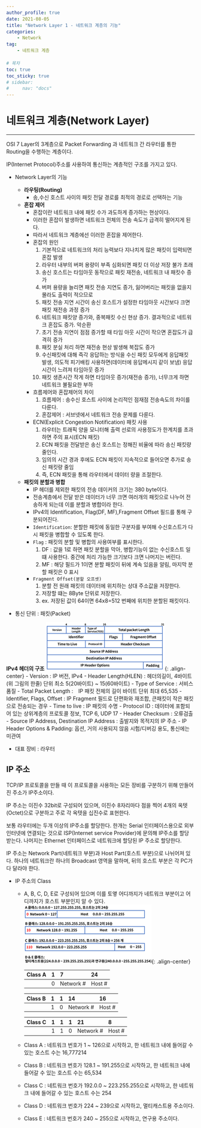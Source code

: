```yaml
---
author_profile: true
date: 2021-08-05
title: "Network Layer 1 - 네트워크 계층의 기능"
categories: 
    - Network
tag: 
    - 네트워크 계층

# 목차
toc: true  
toc_sticky: true 
# sidebar:
#     nav: "docs"
---
```


# 네트워크 계층(Network Layer)

---

OSI 7 Layer의 3계층으로 Packet Forwarding 과 네트워크 간 라우터를 통한 Routing을 수행하는 계층이다.

IP(Internet Protocol)주소를 사용하여 통신하는 계층적인 구조를 가지고 있다. 


- Network Layer의 기능
    - **라우팅(Routing)** 
        - 송,수신 호스트 사이의 패킷 전달 경로를 최적의 경로로 선택하는 기능
    - **혼잡 제어**
        - 혼잡이란 네트워크 내에 패킷 수가 과도하게 증가하는 현상이다.
        - 이러한 혼잡이 발생하면 네트워크 전체의 전송 속도가 급격히 떨어지게 된다.
        - 따라서 네트워크 계층에선 이러한 혼잡을 제어한다.
        - 혼잡의 원인
            1. 기본적으로 네트워크의 처리 능력보다 지나치게 많은 패킷이 입력되면 혼잡 발생
		    2. 라우터 내부의 버퍼 용량이 부족 심화되면 패킷 더 이상 저장 불가 초래
		    3. 송신 호스트는 타임아웃 동작으로 패킷 재전송, 네트워크 내 패킷수 증가
		    4. 버퍼 용량을 늘리면 패킷 전송 지연도 증가, 잃어버리는 패킷을 없을지 몰라도 출력이 적으므로
		    5. 패킷 전송 지연 시간이 송신 호스트가 설정한 타임아웃 시간보다 크면 패킷 재전송 과정 증가
		    6. 네트워크 패킷양 증가와, 중복패킷 수신 현상 증가. 결과적으로 네트워크 혼잡도 증가. 악순환
		    7. 초기 전송 지연이 점점 증가할 때 타임 아웃 시간이 작으면 혼잡도가 급격히 증가
		    8. 패킷 분실 처리 하면 재전송 현상 발생해 복잡도 증가
		    9. 수신패킷에 대해 즉각 응답하는 방식을 수신 패킷 모두에게 응답패킷 발생, 의도적 피기배킹 사용하면(데이터에 응답메시지 같이 보냄) 응답 시간이 느려져 타임아웃 증가
		    10. 패킷 생존시간 작게 하면 타임아웃 증가(재전송 증가), 너무크게 하면 네트워크 불필요한 부하
        - 흐름제어와 혼잡제어의 차이
            1. 흐름제어 : 송수신 호스트 사이에 논리적인 점재점 전송속도의 차이를 다룬다.
            2. 혼잡제어 : 서브넷에서 네트워크 전송 문제를 다룬다.
        - ECN(Explicit Congestion Notification) 패킷 사용
            1. 라우터는 트래픽 양을 모니터해 출력 선로의 사용정도가 한계치를 초과하면 주의 표시(ECN 패킷)
            2. ECN 패킷을 전달받은 송신 호스트는 정해진 비율에 따라 송신 패킷량 줄인다.
            3. 임의의 시간 경과 후에도 ECN 패킷이 지속적으로 들어오면 추가로 송신 패킷량 줄임
            4. 즉, ECN 패킷을 통해 라우터에서 데이터 량을 조절한다.
    - **패킷의 분할과 병합**
        - IP 헤더를 제외한 패킷의 전송 데이커의 크기는 380 byte이다.
        - 전송계층에서 전달 받은 데이터가 너무 크면 여러개의 패킷으로 나누어 전송하게 되는데 이를 분할과 병합이라 한다.
        - IPv4의 Identification, Flag(DF, MF),Fragment Offset 필드를 통해 구분되어진다.
        - `Identification`: 분할한 패킷에 동일한 구분자를 부여해 수신호스트가 다시 패킷을 병합할 수 있도록 한다.
        - `Flag` : 패킷의 분할 및 병합의 사용여부를 표시한다.
            1. DF : 값을 1로 하면 패킷 분할을 막아, 병합기능이 없는 수신호스트 일떄 사용한다. 중간에 처리 가능한 크기보다 크면 나머지는 버린다.
            2. MF : 해당 필드가 1이면 분할 패킷이 뒤에 계속 있음을 알림, 마지막 분할 패킷은 0 표시
        - `Fragment Offset(분할 오프셋)` 
            1. 분할 전 원래 패킷의 데이터에 위치하는 상대 주소값을 저장한다. 
            2. 저장할 떄는 8Byte 단위로 저장한다.
            3. ex. 저장된 값이 64이면 64x8=512 번째에 위치한 분할된 패킷이다.
    
- 통신 단위 : 패킷(Packet)

**IPv4 헤더의 구조**
![IPv4 헤더 구조](/assets/images/2021-08-05/NET_IPv4.PNG){: .align-center}
    - Version : IP 버전, IPv4
	- Header Length(HLEN) : 헤더의길이, 4바이트(위 그림의 한줄) 단위 최소 5(20바이트) ~ 15(60바이트)
	- Type of Service : 서비스 품질
	- Total Packet Length :　IP 패킷 전체의 길이 바이트 단위 최대 65,535
	- Identifier, Flags, Offset : IP Fragment 필드로 단편화와 재조합, 큰패킷이 작은 패킷으로 전송되는 경우
	- Time to live : IP 패킷의 수명
	- Protocol ID : 데이터에 포함되어 있는 상위계층의 프로토콜 정보, TCP 6, UDP 17
	- Header Checksum : 오류검출
	- Source IP Address, Destination IP Address : 출발지와 목적지의 IP 주소
	- IP Header Options & Padding: 옵션, 거의 사용되지 않음 시험/디버깅 용도, 통신에는 미관여
- 대표 장비 : 라우터


## IP 주소

TCP/IP 프로토콜을 만들 때 이 프로토콜을 사용하는 모든 장비를 구분하기 위해 만들어진 주소가 IP주소이다. 


IP 주소는 이진수 32bit로 구성되어 있으며, 이진수 8자리마다 점을 찍어 4개의 옥텟(Octet)으로 구분하고 주로 각 옥텟을 십진수로 표현한다.


보통 라우터에는 두개 이상의 IP주소를 할당한다. 한개는 Serial 인터페이스용으로 외부 인터넷에 연결되는 것으로 ISP(Internet service Provider)에 문의해 IP주소를 할당 받는다. 나머지는 Ethernet 인터페이스로 네트워크에 할당된 IP 주소로 할당한다.


IP 주소는 Network Part(네트워크 부분)과 Host Part(호스트 부분)으로 나뉘어져 있다. 하나의 네트워크란 하나의 Broadcast 영역을 말하며, 뒤의 호스트 부분은 각 PC가 다 달라야 한다.


- IP 주소의 Class
    - A, B, C, D, E로 구성되어 있으며 이를 토앻 어디까지가 네트워크 부분이고 어디까지가 호스트 부분인지 알 수 있다.
    ![IP Class](/assets/images/2021-08-05/NET_IP_Class.PNG){: .align-center}
    
        |Class A|1|7|24|
        |-|-|-|-|
        ||0|Network #|Host #|

        |Class B|1|1|14|16|
        |-|-|-|-|-|
        ||1|0|Network #|Host #|


        |Class C|1|1|1|21|8|
        |-|-|-|-|-|-|
        ||1|1|0|Network #|Host #|
    
    - Class A : 네트워크 번호가 1 ~ 126으로 시작하고, 한 네트워크 내에 들어갈 수 있는 호스트 수는 16,777214
    - Class B : 네트워크 번호가 128.1 ~ 191.255으로 시작하고, 한 네트워크 내에 들어갈 수 있는 호스트 수는 65,534
    - Class C : 네트워크 번호가 192.0.0 ~ 223.255.255으로 시작하고, 한 네트워크 내에 들어갈 수 있는 호스트 수는 254
    - Class D : 네트워크 번호가 224 ~ 239으로 시작하고, 멀티캐스트용 주소이다.
    - Class E : 네트워크 번호가 240 ~ 255으로 시작하고, 연구용 주소이다.
